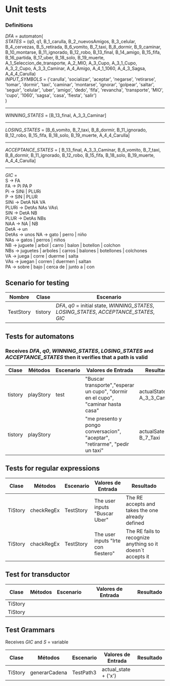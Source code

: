 # Unit tests


### Definitions
*DFA* = automaton( \
*STATES* = (q0, q1, B_1_carulla, B_2_nuevosAmigos, B_3_celular, B_4_cervezas, B_5_retirada, B_6_vomito, B_7_taxi, B_8_dormir, B_9_caminar, B_10_montarse, B_11_ignorado, B_12_robo, B_13_final, B_14_amigo, B_15_fifa, B_16_partida, B_17_uber, B_18_solo, B_19_muerte, A_1_Seleccion_de_transporte, A_2_MIO, A_3_Cupo, A_3_1_Cupo, A_3_2_Cupo, A_3_3_Caminar, A_4_Amigo, A_4_1_1060, A_4_3_Sagsa, A_4_4_Carulla)\
*INPUT_SYMBOLS* = ('carulla', 'socializar', 'aceptar', 'negarse', 'retirarse', 'tomar', 'dormir', 'taxi', 'caminar', 'montarse', 'ignorar', 'golpear', 'saltar', 'seguir', 'celular', 'uber', 'amigo', 'dedo', 'fifa', 'revancha', 'transporte', 'MIO', 'cupo', '1060', 'sagsa', 'casa', 'fiesta', 'salir') \
)
___
*WINNING_STATES* = [B_13_final, A_3_3_Caminar]
___
*LOSING_STATES* = [B_6_vomito, B_7_taxi, B_8_dormir, B_11_ignorado, B_12_robo, B_15_fifa, B_18_solo, B_19_muerte, A_4_4_Carulla]
___
*ACCEPTANCE_STATES* = [ B_13_final, A_3_3_Caminar, B_6_vomito, B_7_taxi, B_8_dormir, B_11_ignorado, B_12_robo, B_15_fifa, B_18_solo, B_19_muerte, A_4_4_Carulla]
____
*GIC* = \
S -> FA \
FA -> Pi PA P\
Pi -> SINi | PLURi\
P -> SIN | PLUR\
SINi -> DetA NA VA\
PLURi -> DetAs  NAs  VAs\                   
SIN -> DetA  NB\
PLUR -> DetAs  NBs\
NAA -> NA | NB\
DetA -> un \
DetAs -> unos
NA -> gato | perro | niño\
NAs -> gatos | perros | niños\
NB -> juguete | arbol | carro | balon | botellon | colchon\
NBs -> juguetes | arboles | carros | balones | botellones | colchones\
VA -> juega | corre | duerme | salta\
VAs -> juegan | corren | duermen | saltan\
PA -> sobre | bajo | cerca de | junto a | con

## Scenario for testing
| Nombre | Clase | Escenario |
|--------|-------|-----------|
|TestStory|tistory|*DFA*, *q0* = initial state, *WINNING_STATES*, *LOSING_STATES*, *ACCEPTANCE_STATES*, *GIC* |


## Tests for automatons
### Receives *DFA*, *q0*, *WINNING_STATES*, *LOSING_STATES* and *ACCEPTANCE_STATES* then it verifies that a path is valid

|Clase|Métodos|Escenario|Valores de Entrada|Resultado|
|----|----|----|----|-----|
| tistory | playStory | test| "Buscar transporte","esperar un cupo", "dormir en el cupo", "caminar hasta casa" | actualState = A_3_3_Caminar|
| tistory | playStory |  | "me presento y pongo conversacion", "aceptar", "retirarme", "pedir un taxi" | actualSate = B_7_Taxi |

## Tests for regular expressions
Clase|Métodos|Escenario|Valores de Entrada|Resultado|
|----|----|----|----|-----|
| TiStory | checkRegEx | TestStory | The user inputs "Buscar Uber" | The RE accepts and takes the one already defined |
| TiStory | chackRegEx | TestStory | The user inputs "Irte con fiestero" | The RE fails to recognize anything so it doesn´t accepts it |


## Test for transductor
Clase|Métodos|Escenario|Valores de Entrada|Resultado|
|----|----|----|----|-----|
| TiStory |  |  | |
| TiStory |  |  | 


## Test Grammars
Receives *GIC* and *S* = variable

Clase|Métodos|Escenario|Valores de Entrada|Resultado|
|----|----|----|----|-----|
| TiStory | generarCadena | TestPath3 | actual_state + ('x') |  |
